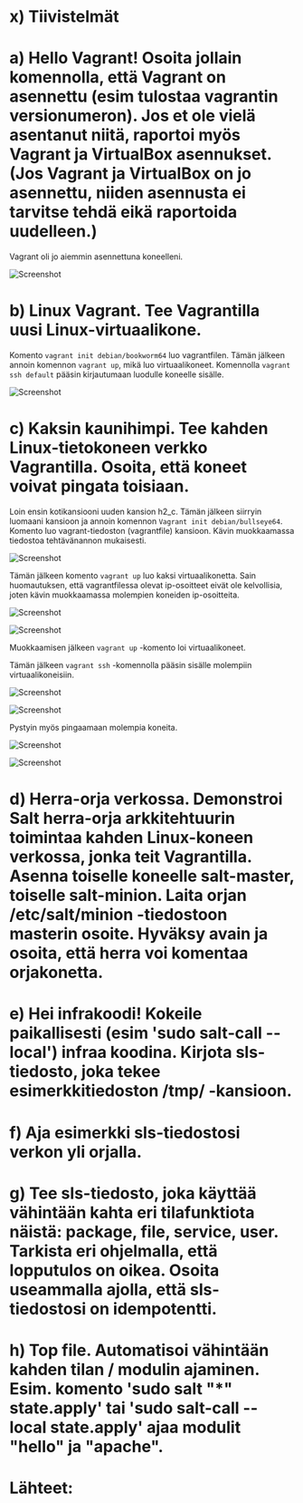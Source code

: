 # x) Tiivistelmät

# a) Hello Vagrant! Osoita jollain komennolla, että Vagrant on asennettu (esim tulostaa vagrantin versionumeron). Jos et ole vielä asentanut niitä, raportoi myös Vagrant ja VirtualBox asennukset. (Jos Vagrant ja VirtualBox on jo asennettu, niiden asennusta ei tarvitse tehdä eikä raportoida uudelleen.)

Vagrant oli jo aiemmin asennettuna koneelleni.

![Screenshot](https://github.com/user-attachments/assets/645c9f8d-1361-44ba-ac73-a27ff05f309b)

# b) Linux Vagrant. Tee Vagrantilla uusi Linux-virtuaalikone.

Komento `vagrant init debian/bookworm64` luo vagrantfilen. Tämän jälkeen annoin komennon `vagrant up`, mikä luo virtuaalikoneet. Komennolla `vagrant ssh default` pääsin kirjautumaan luodulle koneelle sisälle. 

![Screenshot](https://github.com/user-attachments/assets/0456b7f0-afd8-46dd-adfa-4ce0853f2739)

# c) Kaksin kaunihimpi. Tee kahden Linux-tietokoneen verkko Vagrantilla. Osoita, että koneet voivat pingata toisiaan.

Loin ensin kotikansiooni uuden kansion h2_c. Tämän jälkeen siirryin luomaani kansioon ja annoin komennon `Vagrant init debian/bullseye64`. Komento luo vagrant-tiedoston (vagrantfile) kansioon. Kävin muokkaamassa tiedostoa tehtävänannon mukaisesti.

![Screenshot](https://github.com/user-attachments/assets/7679b3f3-c0c1-4443-96cf-be4bdc7c0059)

Tämän jälkeen komento `vagrant up` luo kaksi virtuaalikonetta. Sain huomautuksen, että vagrantfilessa olevat ip-osoitteet eivät ole kelvollisia, joten kävin muokkaamassa molempien koneiden ip-osoitteita.

![Screenshot](https://github.com/user-attachments/assets/dbfb332d-39a3-4be1-a38f-f121b0cb0399)

![Screenshot](https://github.com/user-attachments/assets/3ed4f2b6-d398-496a-aa8f-a20b3cbd3dfc)

Muokkaamisen jälkeen `vagrant up` -komento loi virtuaalikoneet.

Tämän jälkeen `vagrant ssh` -komennolla pääsin sisälle molempiin virtuaalikoneisiin.

![Screenshot](https://github.com/user-attachments/assets/4913230b-28ed-4962-97ab-3d468966e33e)

![Screenshot](https://github.com/user-attachments/assets/f81d1aba-ed46-49e8-bac4-86f3d258185b)

Pystyin myös pingaamaan molempia koneita.

![Screenshot](https://github.com/user-attachments/assets/a75c7d98-e071-484c-9e72-a27d5b904b4f)

![Screenshot](https://github.com/user-attachments/assets/e78258ef-82fb-44b4-ac2a-4ec6503985bc)

# d) Herra-orja verkossa. Demonstroi Salt herra-orja arkkitehtuurin toimintaa kahden Linux-koneen verkossa, jonka teit Vagrantilla. Asenna toiselle koneelle salt-master, toiselle salt-minion. Laita orjan /etc/salt/minion -tiedostoon masterin osoite. Hyväksy avain ja osoita, että herra voi komentaa orjakonetta.

# e) Hei infrakoodi! Kokeile paikallisesti (esim 'sudo salt-call --local') infraa koodina. Kirjota sls-tiedosto, joka tekee esimerkkitiedoston /tmp/ -kansioon.

# f) Aja esimerkki sls-tiedostosi verkon yli orjalla.

# g) Tee sls-tiedosto, joka käyttää vähintään kahta eri tilafunktiota näistä: package, file, service, user. Tarkista eri ohjelmalla, että lopputulos on oikea. Osoita useammalla ajolla, että sls-tiedostosi on idempotentti.

# h) Top file. Automatisoi vähintään kahden tilan / modulin ajaminen. Esim. komento 'sudo salt "*" state.apply' tai 'sudo salt-call --local state.apply' ajaa modulit "hello" ja "apache".

# Lähteet:

